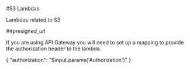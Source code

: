 #S3 Lambdas

Lambdas related to S3

##presigned_url

If you are using API Gateway you will need to set up a mapping to provide the authorization header to the lambda.

{
"authorization": "$input.params('Authorization')"
}
